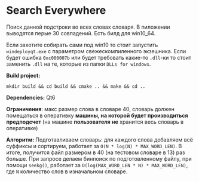 # Search Everywhere

Поиск данной подстроки во всех словах словаря.
В пиложении выводятся перые 30 совпадений.
Есть билд для win10_64. 

Если захотите собирать сами под win10 то стоит запустить `windeployqt.exe` с параметром свежескомпиленного экзешника. Если будет ошибка `0xc000007b` или будет требовать какие-то `.dll`-ки то стоит заменить `.dll` на те, которые из папки `DLLs for windows`. 

**Build project:**
```
mkdir build && cd build && cmake .. && make && cd ..
```
**Dependencies:** Qt6

**Ограничения**: макс размер слова в словаре 40, словарь должен помещаться в оперативку **машины, на которой будет производиться предподсчет** (на машине **пользователя** **не** хранится весь словарь в оперативке)

**Алгоритм:** 
Подготавливаем словарь: для каждого слова добавляем всё суффиксы и сортируем, работает за `O(N * log(N) * MAX_WORD_LEN)`. В итоге, получится файл размером в 40 (на тестовом словаре в 13) раз больше. При запросе делаем бинпоиск по подготовленному файлу, при помощи `seekg()`, работает за `O(log(MAX_WORD_LEN * N) * MAX_WORD_LEN)`, где `N` количество слов в изначальном словаре.